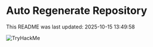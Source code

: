 # Auto Regenerate Repository

This README was last updated: 2025-10-15 13:49:58

 ![TryHackMe](https://tryhackme.com/badge/533634)